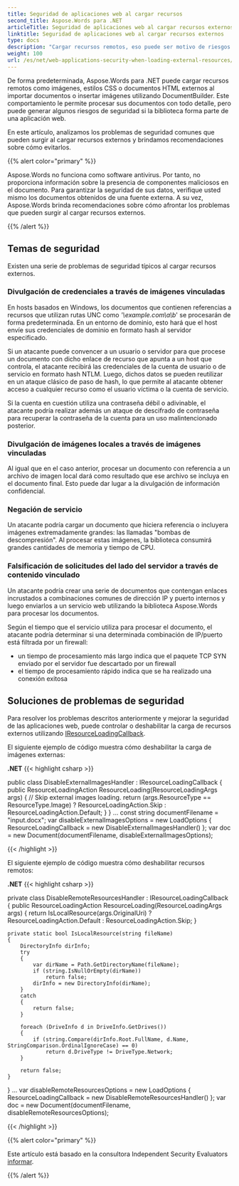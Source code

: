 ```yaml
---
title: Seguridad de aplicaciones web al cargar recursos
second_title: Aspose.Words para .NET
articleTitle: Seguridad de aplicaciones web al cargar recursos externos
linktitle: Seguridad de aplicaciones web al cargar recursos externos
type: docs
description: "Cargar recursos remotos, eso puede ser motivo de riesgos de seguridad. Eche un vistazo a los problemas de seguridad comunes y sus soluciones utilizando C#."
weight: 100
url: /es/net/web-applications-security-when-loading-external-resources/
---
```


De forma predeterminada, Aspose.Words para .NET puede cargar recursos remotos como imágenes, estilos CSS o documentos HTML externos al importar documentos o insertar imágenes utilizando DocumentBuilder. Este comportamiento le permite procesar sus documentos con todo detalle, pero puede generar algunos riesgos de seguridad si la biblioteca forma parte de una aplicación web.

En este artículo, analizamos los problemas de seguridad comunes que pueden surgir al cargar recursos externos y brindamos recomendaciones sobre cómo evitarlos.

{{% alert color="primary" %}}

Aspose.Words no funciona como software antivirus. Por tanto, no proporciona información sobre la presencia de componentes maliciosos en el documento. Para garantizar la seguridad de sus datos, verifique usted mismo los documentos obtenidos de una fuente externa. A su vez, Aspose.Words brinda recomendaciones sobre cómo afrontar los problemas que pueden surgir al cargar recursos externos.

{{% /alert %}}

## Temas de seguridad

Existen una serie de problemas de seguridad típicos al cargar recursos externos.

### Divulgación de credenciales a través de imágenes vinculadas

En hosts basados en Windows, los documentos que contienen referencias a recursos que utilizan rutas UNC como *'\\example.com\a\b*' se procesarán de forma predeterminada. En un entorno de dominio, esto hará que el host envíe sus credenciales de dominio en formato hash al servidor especificado.

Si un atacante puede convencer a un usuario o servidor para que procese un documento con dicho enlace de recurso que apunta a un host que controla, el atacante recibirá las credenciales de la cuenta de usuario o de servicio en formato hash NTLM. Luego, dichos datos se pueden reutilizar en un ataque clásico de paso de hash, lo que permite al atacante obtener acceso a cualquier recurso como el usuario víctima o la cuenta de servicio.

Si la cuenta en cuestión utiliza una contraseña débil o adivinable, el atacante podría realizar además un ataque de descifrado de contraseña para recuperar la contraseña de la cuenta para un uso malintencionado posterior.

### Divulgación de imágenes locales a través de imágenes vinculadas

Al igual que en el caso anterior, procesar un documento con referencia a un archivo de imagen local dará como resultado que ese archivo se incluya en el documento final. Esto puede dar lugar a la divulgación de información confidencial.

### Negación de servicio

Un atacante podría cargar un documento que hiciera referencia o incluyera imágenes extremadamente grandes: las llamadas "bombas de descompresión". Al procesar estas imágenes, la biblioteca consumirá grandes cantidades de memoria y tiempo de CPU.

### Falsificación de solicitudes del lado del servidor a través de contenido vinculado

Un atacante podría crear una serie de documentos que contengan enlaces incrustados a combinaciones comunes de dirección IP y puerto internos y luego enviarlos a un servicio web utilizando la biblioteca Aspose.Words para procesar los documentos.

Según el tiempo que el servicio utiliza para procesar el documento, el atacante podría determinar si una determinada combinación de IP/puerto está filtrada por un firewall:

- un tiempo de procesamiento más largo indica que el paquete TCP SYN enviado por el servidor fue descartado por un firewall
- el tiempo de procesamiento rápido indica que se ha realizado una conexión exitosa

## Soluciones de problemas de seguridad

Para resolver los problemas descritos anteriormente y mejorar la seguridad de las aplicaciones web, puede controlar o deshabilitar la carga de recursos externos utilizando [IResourceLoadingCallback](https://reference.aspose.com/words/es/net/aspose.words.loading/iresourceloadingcallback/).

El siguiente ejemplo de código muestra cómo deshabilitar la carga de imágenes externas:

**.NET**
{{< highlight csharp >}}

public class DisableExternalImagesHandler : IResourceLoadingCallback
{
    public ResourceLoadingAction ResourceLoading(ResourceLoadingArgs args)
    {
        // Skip external images loading.
        return (args.ResourceType == ResourceType.Image)
            ? ResourceLoadingAction.Skip
            : ResourceLoadingAction.Default;
    }
}
...
const string documentFilename = "input.docx";
var disableExternalImagesOptions = new LoadOptions
{
    ResourceLoadingCallback = new DisableExternalImagesHandler()
};
var doc = new Document(documentFilename, disableExternalImagesOptions);

{{< /highlight >}}

El siguiente ejemplo de código muestra cómo deshabilitar recursos remotos:

**.NET**
{{< highlight csharp >}}

private class DisableRemoteResourcesHandler : IResourceLoadingCallback
{
    public ResourceLoadingAction ResourceLoading(ResourceLoadingArgs args)
    {
        return IsLocalResource(args.OriginalUri)
            ? ResourceLoadingAction.Default
            : ResourceLoadingAction.Skip;
    }

    private static bool IsLocalResource(string fileName)
    {
        DirectoryInfo dirInfo;
        try
        {
            var dirName = Path.GetDirectoryName(fileName);
            if (string.IsNullOrEmpty(dirName))
                return false;
            dirInfo = new DirectoryInfo(dirName);
        }
        catch
        {
            return false;
        }
    
        foreach (DriveInfo d in DriveInfo.GetDrives())
        {
            if (string.Compare(dirInfo.Root.FullName, d.Name, StringComparison.OrdinalIgnoreCase) == 0)
                return d.DriveType != DriveType.Network;
        }
    
        return false;
    }
}
...
var disableRemoteResourcesOptions = new LoadOptions
{
    ResourceLoadingCallback = new DisableRemoteResourcesHandler()
};
var doc = new Document(documentFilename, disableRemoteResourcesOptions);

{{< /highlight >}}

{{% alert color="primary" %}}

Este artículo está basado en la consultora Independent Security Evaluators [informar](/words/net/web-applications-security-when-loading-external-resources/ise-aspose-report.pdf).

{{% /alert %}}
